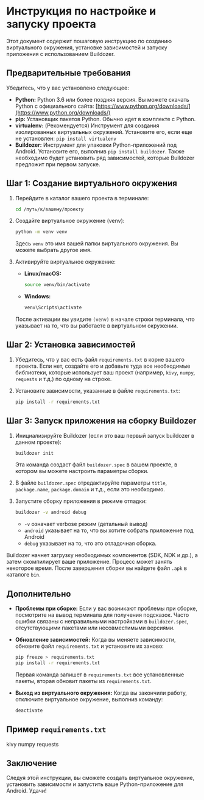 # Инструкция по настройке и запуску проекта

Этот документ содержит пошаговую инструкцию по созданию виртуального окружения, установке зависимостей и запуску приложения с использованием Buildozer.

## Предварительные требования

Убедитесь, что у вас установлено следующее:

*   **Python:**  Python 3.6 или более поздняя версия. Вы можете скачать Python с официального сайта: [https://www.python.org/downloads/](https://www.python.org/downloads/)
*   **pip:** Установщик пакетов Python. Обычно идет в комплекте с Python.
*   **virtualenv:** (Рекомендуется) Инструмент для создания изолированных виртуальных окружений. Установите его, если еще не установлен: `pip install virtualenv`
*   **Buildozer:** Инструмент для упаковки Python-приложений под Android.  Установите его, выполнив `pip install buildozer`.  Также необходимо будет установить ряд зависимостей, которые Buildozer предложит при первом запуске.

## Шаг 1: Создание виртуального окружения

1.  Перейдите в каталог вашего проекта в терминале:

    ```bash
    cd /путь/к/вашему/проекту
    ```

2.  Создайте виртуальное окружение (venv):

    ```bash
    python -m venv venv
    ```
    
    Здесь `venv` это имя вашей папки виртуального окружения. Вы можете выбрать другое имя.

3.  Активируйте виртуальное окружение:

    *   **Linux/macOS:**

        ```bash
        source venv/bin/activate
        ```
    *   **Windows:**

        ```bash
        venv\Scripts\activate
        ```

    После активации вы увидите `(venv)` в начале строки терминала, что указывает на то, что вы работаете в виртуальном окружении.

## Шаг 2: Установка зависимостей

1.  Убедитесь, что у вас есть файл `requirements.txt` в корне вашего проекта. Если нет, создайте его и добавьте туда все необходимые библиотеки, которые использует ваш проект (например, `kivy`, `numpy`, `requests` и т.д.) по одному на строке.

2.  Установите зависимости, указанные в файле `requirements.txt`:

    ```bash
    pip install -r requirements.txt
    ```

## Шаг 3: Запуск приложения на сборку Buildozer

1.  Инициализируйте Buildozer (если это ваш первый запуск buildozer в данном проекте):

    ```bash
    buildozer init
    ```

    Эта команда создаст файл `buildozer.spec` в вашем проекте, в котором вы можете настроить параметры сборки.
2.  В файле `buildozer.spec` отредактируйте параметры `title`, `package.name`, `package.domain` и т.д., если это необходимо.

3.  Запустите сборку приложения в режиме отладки:

    ```bash
    buildozer -v android debug
    ```

    *   `-v` означает verbose режим (детальный вывод)
    *   `android` указывает на то, что вы хотите собрать приложение под Android
    *   `debug` указывает на то, что это отладочная сборка.

Buildozer начнет загрузку необходимых компонентов (SDK, NDK и др.), а затем скомпилирует ваше приложение. Процесс может занять некоторое время. После завершения сборки вы найдете файл `.apk` в каталоге `bin`.

## Дополнительно

*   **Проблемы при сборке:** Если у вас возникают проблемы при сборке, посмотрите на вывод терминала для получения подсказок. Часто ошибки связаны с неправильными настройками в `buildozer.spec`, отсутствующими пакетами или несовместимыми версиями.
*   **Обновление зависимостей:**  Когда вы меняете зависимости, обновите файл `requirements.txt` и установите их заново:
    
    ```bash
    pip freeze > requirements.txt
    pip install -r requirements.txt
    ```
    
    Первая команда запишет в `requirements.txt` все установленные пакеты, вторая обновит пакеты из `requirements.txt`.

*   **Выход из виртуального окружения:** Когда вы закончили работу, отключите виртуальное окружение, выполнив команду:
    ```bash
    deactivate
    ```

## Пример `requirements.txt`
kivy numpy requests


## Заключение

Следуя этой инструкции, вы сможете создать виртуальное окружение, установить зависимости и запустить ваше Python-приложение для Android.
Удачи!
